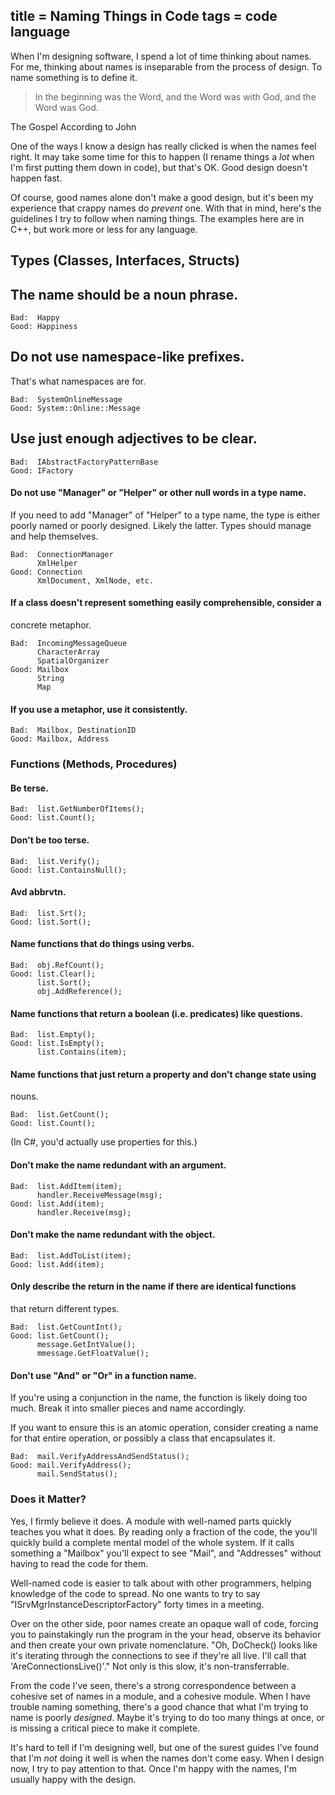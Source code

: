 title = Naming Things in Code
tags = code language
---
When I'm designing software, I spend a lot of time thinking about names. For
me, thinking about names is inseparable from the process of design. To name
something is to define it.

> In the beginning was the Word, and the Word was with God, and the Word was
God.

The Gospel According to John

One of the ways I know a design has really clicked is when the names feel
right. It may take some time for this to happen (I rename things a _lot_ when
I'm first putting them down in code), but that's OK. Good design doesn't
happen fast.

Of course, good names alone don't make a good design, but it's been my
experience that crappy names do _prevent_ one. With that in mind, here's the
guidelines I try to follow when naming things. The examples here are in C++,
but work more or less for any language.

## Types (Classes, Interfaces, Structs)

## The name should be a noun phrase.

    Bad:  Happy
    Good: Happiness

## Do not use namespace-like prefixes.

That's what namespaces are for.

    Bad:  SystemOnlineMessage
    Good: System::Online::Message

## Use just enough adjectives to be clear.

    Bad:  IAbstractFactoryPatternBase
    Good: IFactory

#### Do not use "Manager" or "Helper" or other null words in a type name.

If you need to add "Manager" of "Helper" to a type name, the type is either
poorly named or poorly designed. Likely the latter. Types should manage and
help themselves.

    Bad:  ConnectionManager
          XmlHelper
    Good: Connection
          XmlDocument, XmlNode, etc.

#### If a class doesn't represent something easily comprehensible, consider a
concrete metaphor.

    Bad:  IncomingMessageQueue
          CharacterArray
          SpatialOrganizer
    Good: Mailbox
          String
          Map

#### If you use a metaphor, use it consistently.

    Bad:  Mailbox, DestinationID
    Good: Mailbox, Address

### Functions (Methods, Procedures)

#### Be terse.

    Bad:  list.GetNumberOfItems();
    Good: list.Count();

#### Don't be too terse.

    Bad:  list.Verify();
    Good: list.ContainsNull();

#### Avd abbrvtn.

    Bad:  list.Srt();
    Good: list.Sort();

#### Name functions that do things using verbs.

    Bad:  obj.RefCount();
    Good: list.Clear();
          list.Sort();
          obj.AddReference();

#### Name functions that return a boolean (i.e. predicates) like questions.

    Bad:  list.Empty();
    Good: list.IsEmpty();
          list.Contains(item);

#### Name functions that just return a property and don't change state using
nouns.

    Bad:  list.GetCount();
    Good: list.Count();

(In C#, you'd actually use properties for this.)

#### Don't make the name redundant with an argument.

    Bad:  list.AddItem(item);
          handler.ReceiveMessage(msg);
    Good: list.Add(item);
          handler.Receive(msg);

#### Don't make the name redundant with the object.

    Bad:  list.AddToList(item);
    Good: list.Add(item);

#### Only describe the return in the name if there are identical functions
that return different types.

    Bad:  list.GetCountInt();
    Good: list.GetCount();
          message.GetIntValue();
          mmessage.GetFloatValue();

#### Don't use "And" or "Or" in a function name.

If you're using a conjunction in the name, the function is likely doing too
much. Break it into smaller pieces and name accordingly.

If you want to ensure this is an atomic operation, consider creating a name
for that entire operation, or possibly a class that encapsulates it.

    Bad:  mail.VerifyAddressAndSendStatus();
    Good: mail.VerifyAddress();
          mail.SendStatus();

### Does it Matter?

Yes, I firmly believe it does. A module with well-named parts quickly teaches
you what it does. By reading only a fraction of the code, the you'll quickly
build a complete mental model of the whole system. If it calls something a
"Mailbox" you'll expect to see "Mail", and "Addresses" without having to read
the code for them.

Well-named code is easier to talk about with other programmers, helping
knowledge of the code to spread. No one wants to try to say
"ISrvMgrInstanceDescriptorFactory" forty times in a meeting.

Over on the other side, poor names create an opaque wall of code, forcing you
to painstakingly run the program in the your head, observe its behavior and
then create your own private nomenclature. "Oh, DoCheck() looks like it's
iterating through the connections to see if they're all live. I'll call that
'AreConnectionsLive()'." Not only is this slow, it's non-transferrable.

From the code I've seen, there's a strong correspondence between a cohesive
set of names in a module, and a cohesive module. When I have trouble naming
something, there's a good chance that what I'm trying to name is poorly
_designed_. Maybe it's trying to do too many things at once, or is missing a
critical piece to make it complete.

It's hard to tell if I'm designing well, but one of the surest guides I've
found that I'm _not_ doing it well is when the names don't come easy. When I
design now, I try to pay attention to that. Once I'm happy with the names, I'm
usually happy with the design.
